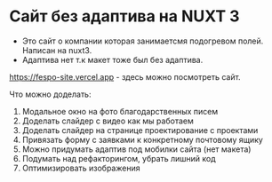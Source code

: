 # Сайт без адаптива на NUXT 3

- Это сайт о компании которая занимаетсмя подогревом полей. Написан на nuxt3.
- Адаптива нет т.к макет тоже был без адаптива.

https://fespo-site.vercel.app - здесь можно посмотреть сайт.

Что можно доделать:

1. Модальное окно на фото благодарственных писем
2. Доделать слайдер с видео как мы работаем
3. Доделать слайдер на странице проектирование с проектами
4. Привязать форму с заявками к конкретному почтовому ящику
5. Можно придумать адаптив под мобилки сайта (нет макета)
6. Подумать над рефакторингом, убрать лишний код
7. Оптимизировать изображения
